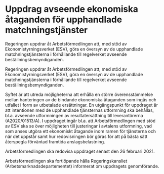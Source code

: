 # Uppdrag avseende ekonomiska åtaganden för upphandlade matchningstjänster

Regeringen uppdrar åt Arbetsförmedlingen att, med stöd av Ekonomistyrningsverket (ESV), göra en översyn av de upphandlade matchningstjänsterna i förhållande till regelverket avseende beställningsbemyndiganden.

Regeringen uppdrar åt Arbetsförmedlingen att, med stöd av Ekonomistyrningsverket (ESV), göra en översyn av de upphandlade matchningstjänsterna i förhållande till regelverket avseende beställningsbemyndiganden.

Syftet är att utreda möjligheterna att erhålla en större överensstämmelse mellan hanteringen av de bindande ekonomiska åtaganden som ingås och utfallet i form av utbetalade ersättningar. En utgångspunkt för uppdraget är att intentionen med de upphandlade tjänsternas utformning ska behållas, bl.a. avseende utformningen av resultatersättning till leverantörerna (A2020/01513/A). I uppdraget ingår bl.a. att Arbetsförmedlingen med stöd av ESV ska se över möjligheten till justeringar i avtalens utformning, vad som anses utgöra ett ekonomiskt åtagande inom ramen för tjänsterna och när det uppstår samt hur redovisningen bör göras för att på bästa sätt återspegla förväntad framtida anslagsbelastning.

Arbetsförmedlingen ska redovisa uppdraget senast den 26 februari 2021.

Arbetsförmedlingen ska fortlöpande hålla Regeringskansliet (Arbetsmarknadsdepartementet) informerat om uppdragets genomförande.
